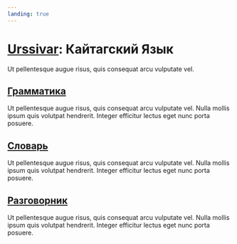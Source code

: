 ```yaml
---
landing: true
---
```


# [Urssivar](index#каитагскии-язык): Кайтагский Язык

Ut pellentesque augue risus, quis consequat arcu vulputate vel.

## [Грамматика](./language/grammar/cases)

Ut pellentesque augue risus, quis consequat arcu vulputate vel. Nulla mollis ipsum quis volutpat hendrerit. Integer efficitur lectus eget nunc porta posuere.

## [Словарь](./language/dictionary/intro)

Ut pellentesque augue risus, quis consequat arcu vulputate vel. Nulla mollis ipsum quis volutpat hendrerit. Integer efficitur lectus eget nunc porta posuere.

## [Разговорник](./language/phrasebook/intro)

Ut pellentesque augue risus, quis consequat arcu vulputate vel. Nulla mollis ipsum quis volutpat hendrerit. Integer efficitur lectus eget nunc porta posuere.

